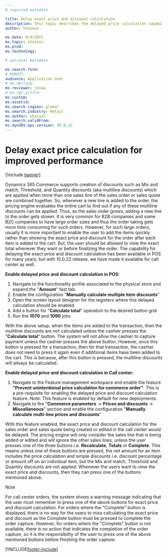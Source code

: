```yaml
---
# required metadata

title: Delay exact price and discount calculation
description: This topic describes the delayed price calculation capability in POS and call center.
author: hhaines

ms.date: 9/9/2021
ms.topic: shajain
ms.prod: 
ms.technology: 

# optional metadata

ms.search.form:  
# ROBOTS: 
audience: Application User
# ms.devlang: 
ms.reviewer: josaw
# ms.tgt_pltfrm: 
ms.custom: 
ms.assetid: 
ms.search.region: global
ms.search.industry: Retail
ms.author: shajain
ms.search.validFrom: 
ms.dyn365.ops.version: 10.0.22
---
```


# Delay exact price calculation for improved performance
[!include [banner](includes/banner.md)]

Dynamics 365 Commerce supports creation of discounts such as Mix and match, Threshold, and Quantity discounts (aka multiline discounts) which are applied when more than one sales line of the sales order or sales quote are combined together. So, whenever a new line is added to the order, the pricing engine evaluates the entire cart to find out if any of these multiline discounts can be applied. Thus, as the sales order grows, adding a new line to the order gets slower. It is very common for B2B companies and some B2C companies to have large order sizes and thus the order taking gets more time consuming for such orders. However, for such large orders, usually it is more important to enable the user to add the items quickly rather than showing the exact price and discount for the order after each item is added to the cart. But, the user should be allowed to view the exact total whenever they want or before finalizing the order. The capability for delaying the exact price and discount calculation has been available in POS for many years, but with 10.0.22 release, we have made it available for call center as well.

**Enable delayed price and discount calculation in POS:**
1. Navigate to the functionality profile associated to the physical store and expand the "**Amount**" fast tab.
1. Enable the configuration "**Manually calculate multiple item discounts**"
1. Open the screen layout designer for the registers where this delayed calculation should be enabled
1. Add a button for "**Calculate total**" operation to the desired button grid
1. Run the **1070** and **1090** jobs

With the above setup, when the items are added to the transaction, then the multiline discounts are not calculated unless the cashier presses the "**Calculate total**" button. The system will not allow the cashier to capture payment unless the cashier presses the above button. However, once this button is pressed for a transaction, then for that transaction, the cashier does not need to press it again even if additional items have been added to the cart. This is because, after this button is pressed, the multiline discounts will always be calculated.

**Enable delayed price and discount calculation in Call center:**

1. Navigate to the Feature management workspace and enable the feature **"Prevent unintentional price calculation for commerce order"**. This is a pre-requisite for enabling the delayed price and discount calculation feature. Note: This feature is enabled by default for new deployments.
1. Navigate to the "**Commerce parameters** -> **Prices and discounts** -> **Miscellaneous**" section and enable the configuration "**Manually calculate multi-line prices and discounts**"

With this feature enabled, the exact price and discount calculation for the sales order and sales quote being created or edited in the call center would be delayed. The pricing engine will only consider the sales line that is being added or edited and will ignore the other sales lines, unless the user presses one of the three buttons i.e. **Recalculate**, **Totals** or **Complete**. This means unless one of these buttons are pressed, the net amount for an item includes the price calculation and simple discounts i.e. discount percentage or amount off on an individual item, but the Mix and match, Threshold and Quantity discounts are not applied. Whenever the users want to view the exact price and discounts, then they can press one of the buttons mentioned above. 

> [!NOTE]
> For call center orders, the system shows a warning message indicating that the user must remember to press one of the above buttons for exact price and discount calculation. For orders where the "Complete" button is displayed, there is no way for the users to miss calculating the exact price and discount as the Complete button must be pressed to complete the order capture. However, for orders where the "Complete" button is not available, there is no action that indicates the completion of the order capture, so it is the responsibility of the user to press one of the above mentioned buttons before finishing the order capture.

[!INCLUDE[footer-include](../includes/footer-banner.md)]
